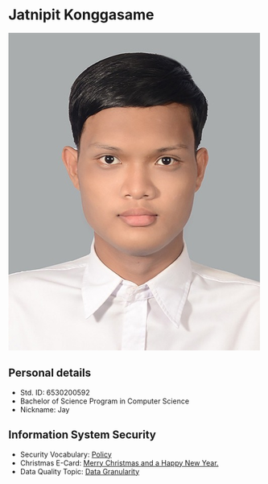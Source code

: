 
# Jatnipit Konggasame

![It's me](/images/1654005950468.jpg)
​
## Personal details
- Std. ID: 6530200592
- Bachelor of Science Program in Computer Science
- Nickname: Jay

## Information System Security
- Security Vocabulary: [Policy](https://jatnipit.github.io/policy)
- Christmas E-Card: [Merry Christmas and a Happy New Year.](https://jatnipit.github.io/Christmas-and-New-Year-2025)
- Data Quality Topic: [Data Granularity](https://jatnipit.github.io/data-granularity)
